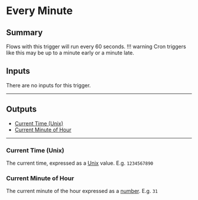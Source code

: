 # Every Minute
## Summary
Flows with this trigger will run every 60 seconds.
!!! warning
    Cron triggers like this may be up to a minute early or a minute late.

## Inputs
There are no inputs for this trigger.
___
## Outputs
- [Current Time (Unix)](#current-time-unix)
- [Current Minute of Hour](#current-minute-of-hour)
___
### Current Time (Unix)
The current time, expressed as a [Unix](/inventor-reference/types/number/unix/) value. E.g. `1234567890`

### Current Minute of Hour
The current minute of the hour expressed as a [number](/inventor-reference/types/number). E.g. `31`